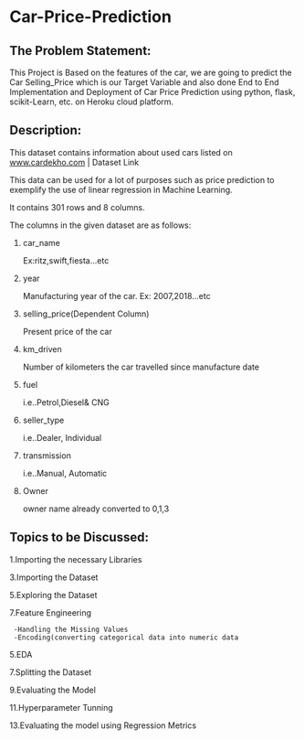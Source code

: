 # Car-Price-Prediction


## The Problem Statement: 

This Project is Based on the features of the car, we are going to predict the Car Selling_Price which is our Target Variable and also done End to End Implementation and Deployment of Car Price Prediction using python, flask, scikit-Learn, etc. on Heroku cloud platform.


## Description: 

This dataset contains information about used cars listed on www.cardekho.com | Dataset Link

This data can be used for a lot of purposes such as price prediction to exemplify the use of linear regression in Machine Learning.

It contains 301 rows and 8 columns.

The columns in the given dataset are as follows:


1. car_name

    Ex:ritz,swift,fiesta...etc 

2. year 
 
    Manufacturing year of the car. Ex: 2007,2018...etc 

3. selling_price(Dependent Column) 
 
     Present price of the car

4. km_driven 
 
    Number of kilometers the car travelled since manufacture date

5. fuel 

    i.e..Petrol,Diesel& CNG 

6. seller_type
 
    i.e..Dealer, Individual 

7. transmission 
 
    i.e..Manual, Automatic 

8. Owner 
    
    owner name already converted to 0,1,3   


## Topics to be Discussed: 


1.Importing the necessary Libraries 

3.Importing the Dataset 

5.Exploring the Dataset

7.Feature Engineering     

     -Handling the Missing Values     
     -Encoding(converting categorical data into numeric data
     
5.EDA 

7.Splitting the Dataset 

9.Evaluating the Model  

11.Hyperparameter Tunning 

13.Evaluating the model using Regression Metrics
